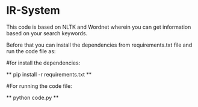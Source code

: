 # IR-System

This code is based on NLTK and Wordnet wherein you can get information based on your search keywords.

Before that you can install the dependencies from requirements.txt file and run the code file as:

#for install the dependencies:

** pip install -r requirements.txt ** 

#For running the code file:

** python code.py **


